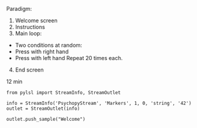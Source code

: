 Paradigm:
1. Welcome screen
2. Instructions
3. Main loop:
  - Two conditions at random:
   - Press with right hand
   - Press with left hand
  Repeat 20 times each.
4. End screen

12 min
```
from pylsl import StreamInfo, StreamOutlet

info = StreamInfo('PsychopyStream', 'Markers', 1, 0, 'string', '42')
outlet = StreamOutlet(info)

outlet.push_sample("Welcome")
```
